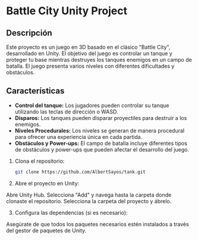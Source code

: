 # Battle City Unity Project

## Descripción

Este proyecto es un juego en 3D basado en el clásico "Battle City", desarrollado en Unity. El objetivo del juego es controlar un tanque y proteger tu base mientras destruyes los tanques enemigos en un campo de batalla. El juego presenta varios niveles con diferentes dificultades y obstáculos.

## Características

- **Control del tanque:** Los jugadores pueden controlar su tanque utilizando las teclas de dirección o WASD.
- **Disparos:** Los tanques pueden disparar proyectiles para destruir a los enemigos.
- **Niveles Procedurales:** Los niveles se generan de manera procedural para ofrecer una experiencia única en cada partida.
- **Obstáculos y Power-ups:** El campo de batalla incluye diferentes tipos de obstáculos y power-ups que pueden afectar el desarrollo del juego.

1. Clona el repositorio:
   ```sh
   git clone https://github.com/AlbertSayos/tank.git

2. Abre el proyecto en Unity:

Abre Unity Hub.
Selecciona "Add" y navega hasta la carpeta donde clonaste el repositorio.
Selecciona la carpeta del proyecto y ábrelo.


3.  Configura las dependencias (si es necesario):

Asegúrate de que todos los paquetes necesarios estén instalados a través del gestor de paquetes de Unity.
